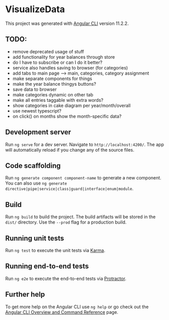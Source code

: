 # VisualizeData

This project was generated with [Angular CLI](https://github.com/angular/angular-cli) version 11.2.2.

## TODO:
- remove deprecated usage of stuff
- add functionality for year balances through store
- do I have to subscribe or can I do it better?
- service also handles saving to browser (for categories)
- add tabs to main page --> main, categories, category assignment
- make separate components for things
- make the year balance thingys buttons?
- save data to browser
- make categories dynamic on other tab
- make all entries taggable with extra words?
- show categories in cake diagram per year/month/overall
- use newest typescript?
- on click() on months show the month-specific data?

## Development server

Run `ng serve` for a dev server. Navigate to `http://localhost:4200/`. The app will automatically reload if you change any of the source files.

## Code scaffolding

Run `ng generate component component-name` to generate a new component. You can also use `ng generate directive|pipe|service|class|guard|interface|enum|module`.

## Build

Run `ng build` to build the project. The build artifacts will be stored in the `dist/` directory. Use the `--prod` flag for a production build.

## Running unit tests

Run `ng test` to execute the unit tests via [Karma](https://karma-runner.github.io).

## Running end-to-end tests

Run `ng e2e` to execute the end-to-end tests via [Protractor](http://www.protractortest.org/).

## Further help

To get more help on the Angular CLI use `ng help` or go check out the [Angular CLI Overview and Command Reference](https://angular.io/cli) page.

